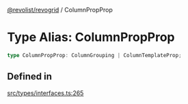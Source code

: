 [@revolist/revogrid](README.md) / ColumnPropProp

# Type Alias: ColumnPropProp

```ts
type ColumnPropProp: ColumnGrouping | ColumnTemplateProp;
```

## Defined in

[src/types/interfaces.ts:265](https://github.com/revolist/revogrid/blob/8213d73a71275549be4832f9fff99c2dcf82fa2e/src/types/interfaces.ts#L265)
